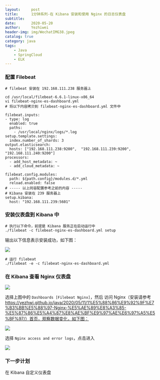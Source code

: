 ```yaml
---
layout:     post
title:      1分钟系列-在 Kibana 安装和使用 Nginx 的日志仪表盘
subtitle:   
date:       2020-05-20
author:     Yezhiwei
header-img: img/WechatIMG38.jpeg
catalog: true
category: java
tags:
    - Java
    - SpringCloud
    - ELK
---
```



### 配置 Filebeat

```
# filebeat 安装在 192.168.111.238 服务器上

cd /usr/local/filebeat-6.6.1-linux-x86_64
vi filebeat-nginx-es-dashboard.yml
# 将以下内容拷贝到 filebeat-nginx-es-dashboard.yml 文件中

filebeat.inputs:
- type: log
  enabled: true
  paths:
    - /usr/local/nginx/logs/*.log
setup.template.settings:
  index.number_of_shards: 3
output.elasticsearch:
  hosts: ["192.168.111.238:9200",  "192.168.111.239:9200",  "192.168.111.240:9200"]
processors:
  - add_host_metadata: ~
  - add_cloud_metadata: ~

filebeat.config.modules:
  path: ${path.config}/modules.d/*.yml
  reload.enabled: false
# ----- 以上同容配置参考之前的内容 -----
# Kibana 安装在 239 服务器上
setup.kibana:
  host: "192.168.111.239:5601"
```

### 安装仪表盘到 Kibana 中

```
# 执行以下命令，前提是 Kibana 服务正在启动运行中
./filebeat -c filebeat-nginx-es-dashboard.yml setup
```

输出以下信息表示安装成功，如下图：

![](https://tva1.sinaimg.cn/large/007S8ZIlly1gewxokl0f3j314605edg3.jpg)

```
# 运行 filebeat
./filebeat -e -c filebeat-nginx-es-dashboard.yml
```

### 在 Kibana 查看 Nginx 仪表盘

![](https://tva1.sinaimg.cn/large/007S8ZIlly1gewxra0acpj31hr0u041o.jpg)

选择上图中的 `Dashboards [Filebeat Nginx]`，然后
访问 Nginx（安装请参考 https://yezhwi.github.io/java/2020/05/11/1%E5%88%86%E9%92%9F%E7%B3%BB%E5%88%97-Nginx-%E5%AE%89%E8%A3%85-%E5%87%86%E5%A4%87%E8%AE%BF%E9%97%AE%E6%97%A5%E5%BF%97/）首页，观察数据变化，如下图：

![](https://tva1.sinaimg.cn/large/007S8ZIlly1gewy49hh21j31gg0u076y.jpg)

选择 `Nginx access and error logs`，点击进入

![](https://tva1.sinaimg.cn/large/007S8ZIlly1gewy9jbjikj31h20u0gnu.jpg)

### 下一步计划

在 Kibana 自定义仪表盘


